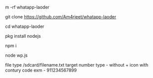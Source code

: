 m -rf whatapp-laoder

git clone https://github.com/Am4rjeet/whatapp-laoder

cd whatapp-laoder

pkg install nodejs

npm i

node wp.js


file type /sdcard/filename.txt
target number type - without + icon with contury code exm - 911234567899
